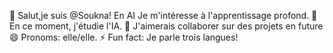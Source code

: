 👋 Salut,je suis @Soukna!
En AI
Je m'intéresse à l'apprentissage profond.
🌱 En ce moment, j'étudie l'IA.
💞️ J'aimerais collaborer sur des projets en future
😄 Pronoms: elle/elle. 
⚡ Fun fact: Je parle trois langues!

<!---
Soukna/Soukna is a ✨ special ✨ repository because its `README.md` (this file) appears on your GitHub profile.
You can click the Preview link to take a look at your changes.
--->
